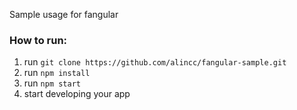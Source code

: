 Sample usage for fangular

### How to run:
1. run `git clone https://github.com/alincc/fangular-sample.git`
2. run `npm install`
3. run `npm start`
4. start developing your app

